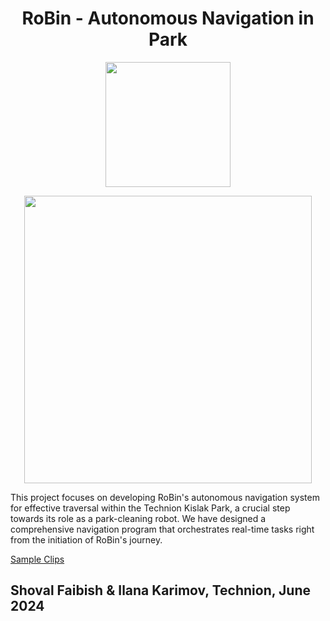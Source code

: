 # <div align="center">RoBin - Autonomous Navigation in Park</div>
<p align="center">
<img width="200" src="https://github.com/shovalfaibish/RoBinProjectB/assets/93712053/9ffec737-ae3b-4e6d-89a6-f59e0533d6c7">
</p>

<p align="center">
<img width="460" src="https://github.com/shovalfaibish/RoBinProjectB/assets/93712053/16eadb97-f5ab-46b8-a691-f8a1e419d4e6">
</p>

<p>
  This project focuses on developing RoBin's autonomous navigation system for effective traversal within the Technion Kislak Park, a crucial  step towards its role as a park-cleaning robot. We have designed a comprehensive navigation program that orchestrates real-time tasks right from the initiation of RoBin's journey.
</p>

[Sample Clips](https://youtu.be/ASz9KSO4-FQ)

## <div align="left">Shoval Faibish & Ilana Karimov, Technion, June 2024</div>




